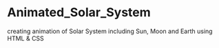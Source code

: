 # Animated_Solar_System
creating animation of Solar System including Sun, Moon and Earth using HTML &amp; CSS
